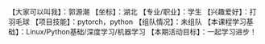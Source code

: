 【大家可以叫我】：郭源潮
【坐标】：湖北
【专业/职业】：学生
【兴趣爱好】：打羽毛球
【项目技能】：pytorch，python
【组队情况】：未组队
【本课程学习基础】：Linux/Python基础/深度学习/机器学习
【本期活动目标】：一起学习进步！